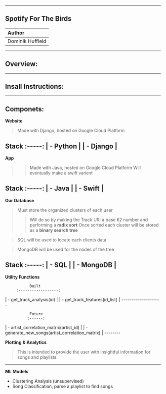 ----------------------------------------------------------------------
Spotify For The Birds
----------------------------------------------------------------------

| Author           |
| :---              |  
| Dominik Huffield  | 

-----------------------------------
Overview:
-----------------------------------


-----------------------------------
Insall Instructions:
-----------------------------------


-----------------------------------
Componets:
-----------------------------------
**Website**
> Made with Django, hosted on Google Cloud Platform

   Stack
  :-----:
| - Python |
| - Django |
  -------

**App**
>> Made with Java, hosted on Google Cloud Platform
>> Will eventually make a swift varient

   Stack
  :-----:
| - Java   |
| - Swift  |
  -------
  
**Our Database**  
> Must store the organized clusters of each user
>> Will do so by making the Track URI a base 62 number and performing a **radix sort**
>> Once sorted each cluster will be stored as a **binary search tree** 

> SQL will be used to locate each clients data 

> MongoDB will be used for the nodes of the tree

   Stack
  :-----:
| - SQL     |
| - MongoDB |
  -------
  
**Utility Functions**

               Built
         :------------------:
|  - get_track_analysis(id)        |
|  - get_track_features(id_list)   | 
         --------------------
               
               Future
              :------:
|  - artist_correlation_matrix(artist_id)             |
|  - generate_new_songs(artist_correlation_matrix)    | 
              --------
              
              
**Plotting & Analytics**
> This is intended to provide the user with insightful information for songs and playlists


   -------
**ML Models**

- Clustering Analysis (unsupervised)
- Song Classification, parse a playlist to find songs 


